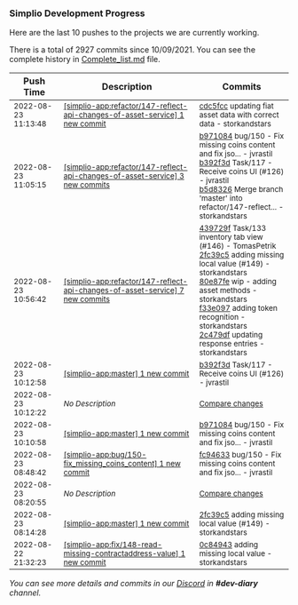 
### Simplio Development Progress

Here are the last 10 pushes to the projects we are currently working.

There is a total of 2927 commits since 10/09/2021. You can see the complete history in
 [Complete_list.md](Complete_list.md) file.

| Push Time | Description | Commits |
| --- | --- | --- |
| <sub>2022-08-23 11:13:48</sub> | <sub>[[simplio-app:refactor/147\-reflect\-api\-changes\-of\-asset\-service] 1 new commit](https://github.com/SimplioOfficial/simplio-app/commit/cdc5fccecc8e937e3f27d9f98448f7bdf5da685d)</sub> | <sub>[cdc5fcc](https://github.com/SimplioOfficial/simplio-app/commit/cdc5fccecc8e937e3f27d9f98448f7bdf5da685d) updating fiat asset data with correct data - storkandstars</sub> |
| <sub>2022-08-23 11:05:15</sub> | <sub>[[simplio-app:refactor/147\-reflect\-api\-changes\-of\-asset\-service] 3 new commits](https://github.com/SimplioOfficial/simplio-app/compare/322a0841dcf7...b5d8326107e2)</sub> | <sub>[b971084](https://github.com/SimplioOfficial/simplio-app/commit/b971084c80298baac8a365640de806ab23566e73) bug/150 - Fix missing coins content and fix jso... - jvrastil<br>[b392f3d](https://github.com/SimplioOfficial/simplio-app/commit/b392f3dfda387d872fa63839ae56eb619785a0af) Task/117 - Receive coins UI (#126) - jvrastil<br>[b5d8326](https://github.com/SimplioOfficial/simplio-app/commit/b5d8326107e272407d9396b97a4ec3d25e1c4cc7) Merge branch 'master' into refactor/147-reflect... - storkandstars</sub> |
| <sub>2022-08-23 10:56:42</sub> | <sub>[[simplio-app:refactor/147\-reflect\-api\-changes\-of\-asset\-service] 7 new commits](https://github.com/SimplioOfficial/simplio-app/compare/4c3661ffbcb9...322a0841dcf7)</sub> | <sub>[439729f](https://github.com/SimplioOfficial/simplio-app/commit/439729fce79dd63993bf4a73931c19975b3aac18) Task/133 inventory tab view (#146) - TomasPetrik<br>[2fc39c5](https://github.com/SimplioOfficial/simplio-app/commit/2fc39c5c1aa476b65d2108a6f8a2536ac402e821) adding missing local value (#149) - storkandstars<br>[80e87fe](https://github.com/SimplioOfficial/simplio-app/commit/80e87feea8cf76aed9389af1161b3333735335a2) wip - adding asset methods - storkandstars<br>[f33e097](https://github.com/SimplioOfficial/simplio-app/commit/f33e097bee172889d5bdb7439e4c27ea6d578b2e) adding token recognition - storkandstars<br>[2c479df](https://github.com/SimplioOfficial/simplio-app/commit/2c479dfd56f94cb318bbf125e12bfe18438e690b) updating response entries - storkandstars</sub> |
| <sub>2022-08-23 10:12:58</sub> | <sub>[[simplio-app:master] 1 new commit](https://github.com/SimplioOfficial/simplio-app/commit/b392f3dfda387d872fa63839ae56eb619785a0af)</sub> | <sub>[b392f3d](https://github.com/SimplioOfficial/simplio-app/commit/b392f3dfda387d872fa63839ae56eb619785a0af) Task/117 - Receive coins UI (#126) - jvrastil</sub> |
| <sub>2022-08-23 10:12:22</sub> | <sub>_No Description_</sub> | <sub>[Compare changes](https://github.com/SimplioOfficial/simplio-app/compare/262242d2ea6b...8b82a18c9c41)</sub> |
| <sub>2022-08-23 10:10:58</sub> | <sub>[[simplio-app:master] 1 new commit](https://github.com/SimplioOfficial/simplio-app/commit/b971084c80298baac8a365640de806ab23566e73)</sub> | <sub>[b971084](https://github.com/SimplioOfficial/simplio-app/commit/b971084c80298baac8a365640de806ab23566e73) bug/150 - Fix missing coins content and fix jso... - jvrastil</sub> |
| <sub>2022-08-23 08:48:42</sub> | <sub>[[simplio-app:bug/150\-fix\_missing\_coins\_content] 1 new commit](https://github.com/SimplioOfficial/simplio-app/commit/fc94633c24c37bf0cc5c2fc5f4c2ab47d1a94d11)</sub> | <sub>[fc94633](https://github.com/SimplioOfficial/simplio-app/commit/fc94633c24c37bf0cc5c2fc5f4c2ab47d1a94d11) bug/150 - Fix missing coins content and fix jso... - jvrastil</sub> |
| <sub>2022-08-23 08:20:55</sub> | <sub>_No Description_</sub> | <sub>[Compare changes](https://github.com/SimplioOfficial/simplio-app/compare/52a7b4821ff1...262242d2ea6b)</sub> |
| <sub>2022-08-23 08:14:28</sub> | <sub>[[simplio-app:master] 1 new commit](https://github.com/SimplioOfficial/simplio-app/commit/2fc39c5c1aa476b65d2108a6f8a2536ac402e821)</sub> | <sub>[2fc39c5](https://github.com/SimplioOfficial/simplio-app/commit/2fc39c5c1aa476b65d2108a6f8a2536ac402e821) adding missing local value (#149) - storkandstars</sub> |
| <sub>2022-08-22 21:32:23</sub> | <sub>[[simplio-app:fix/148\-read\-missing\-contractaddress\-value] 1 new commit](https://github.com/SimplioOfficial/simplio-app/commit/0c84943e0128a8e86d04d446d340db381db1e496)</sub> | <sub>[0c84943](https://github.com/SimplioOfficial/simplio-app/commit/0c84943e0128a8e86d04d446d340db381db1e496) adding missing local value - storkandstars</sub> |

_You can see more details and commits in our [Discord](https://discord.gg/aKhjuwZmdP) in **#dev-diary** channel._
